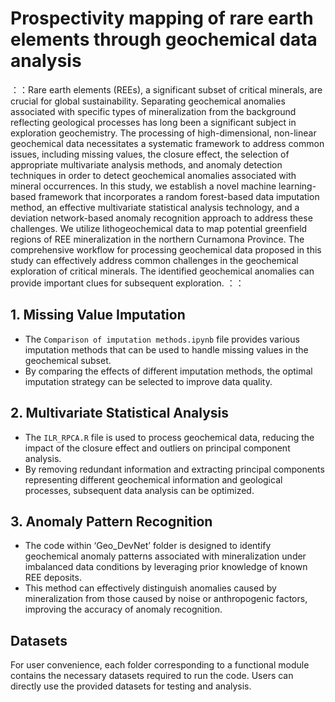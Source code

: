 # Prospectivity mapping of rare earth elements through geochemical data analysis
：：Rare earth elements (REEs), a significant subset of critical minerals, are crucial for global sustainability. Separating geochemical anomalies associated with specific types of mineralization from the background reflecting geological processes has long been a significant subject in exploration geochemistry. The processing of high-dimensional, non-linear geochemical data necessitates a systematic framework to address common issues, including missing values, the closure effect, the selection of appropriate multivariate analysis methods, and anomaly detection techniques in order to detect geochemical anomalies associated with mineral occurrences. In this study, we establish a novel machine learning-based framework that incorporates a random forest-based data imputation method, an effective multivariate statistical analysis technology, and a deviation network-based anomaly recognition approach to address these challenges. We utilize lithogeochemical data to map potential greenfield regions of REE mineralization in the northern Curnamona Province. The comprehensive workflow for processing geochemical data proposed in this study can effectively address common challenges in the geochemical exploration of critical minerals. The identified geochemical anomalies can provide important clues for subsequent exploration. ：：
## 1. Missing Value Imputation 
   - The `Comparison of imputation methods.ipynb` file provides various imputation methods that can be used to handle missing values in the geochemical subset.
   - By comparing the effects of different imputation methods, the optimal imputation strategy can be selected to improve data quality.

## 2. Multivariate Statistical Analysis
   - The `ILR_RPCA.R` file is used to process geochemical data, reducing the impact of the closure effect and outliers on principal component analysis.
   - By removing redundant information and extracting principal components representing different geochemical information and geological processes, subsequent data analysis can be optimized.

## 3. Anomaly Pattern Recognition
   - The code within ‘Geo_DevNet’ folder is designed to identify geochemical anomaly patterns associated with mineralization under imbalanced data conditions by leveraging prior knowledge of known REE deposits.
   - This method can effectively distinguish anomalies caused by mineralization from those caused by noise or anthropogenic factors, improving the accuracy of anomaly recognition.

## Datasets
For user convenience, each folder corresponding to a functional module contains the necessary datasets required to run the code. Users can directly use the provided datasets for testing and analysis.

